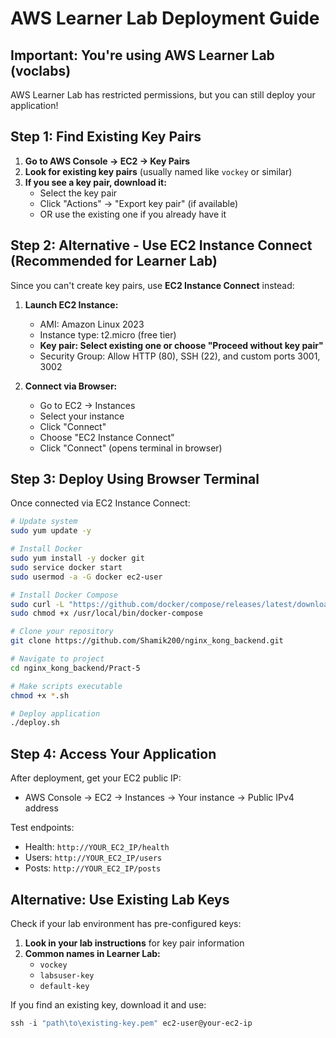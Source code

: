 # AWS Learner Lab Deployment Guide

## Important: You're using AWS Learner Lab (voclabs)

AWS Learner Lab has restricted permissions, but you can still deploy your application!

## Step 1: Find Existing Key Pairs

1. **Go to AWS Console → EC2 → Key Pairs**
2. **Look for existing key pairs** (usually named like `vockey` or similar)
3. **If you see a key pair, download it:**
   - Select the key pair
   - Click "Actions" → "Export key pair" (if available)
   - OR use the existing one if you already have it

## Step 2: Alternative - Use EC2 Instance Connect (Recommended for Learner Lab)

Since you can't create key pairs, use **EC2 Instance Connect** instead:

1. **Launch EC2 Instance:**
   - AMI: Amazon Linux 2023
   - Instance type: t2.micro (free tier)
   - **Key pair: Select existing one or choose "Proceed without key pair"**
   - Security Group: Allow HTTP (80), SSH (22), and custom ports 3001, 3002

2. **Connect via Browser:**
   - Go to EC2 → Instances
   - Select your instance
   - Click "Connect"
   - Choose "EC2 Instance Connect"
   - Click "Connect" (opens terminal in browser)

## Step 3: Deploy Using Browser Terminal

Once connected via EC2 Instance Connect:

```bash
# Update system
sudo yum update -y

# Install Docker
sudo yum install -y docker git
sudo service docker start
sudo usermod -a -G docker ec2-user

# Install Docker Compose
sudo curl -L "https://github.com/docker/compose/releases/latest/download/docker-compose-$(uname -s)-$(uname -m)" -o /usr/local/bin/docker-compose
sudo chmod +x /usr/local/bin/docker-compose

# Clone your repository
git clone https://github.com/Shamik200/nginx_kong_backend.git

# Navigate to project
cd nginx_kong_backend/Pract-5

# Make scripts executable
chmod +x *.sh

# Deploy application
./deploy.sh
```

## Step 4: Access Your Application

After deployment, get your EC2 public IP:
- AWS Console → EC2 → Instances → Your instance → Public IPv4 address

Test endpoints:
- Health: `http://YOUR_EC2_IP/health`
- Users: `http://YOUR_EC2_IP/users`
- Posts: `http://YOUR_EC2_IP/posts`

## Alternative: Use Existing Lab Keys

Check if your lab environment has pre-configured keys:

1. **Look in your lab instructions** for key pair information
2. **Common names in Learner Lab:**
   - `vockey`
   - `labsuser-key`
   - `default-key`

If you find an existing key, download it and use:
```powershell
ssh -i "path\to\existing-key.pem" ec2-user@your-ec2-ip
```